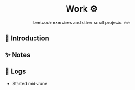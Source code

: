 <h1 align="center">Work ⚙️</h1>

<div align="center">
Leetcode exercises and other small projects. 🔥🔥
</div>

## 📖 Introduction

## ✨ Notes

## 📅 Logs
- Started mid-June 
